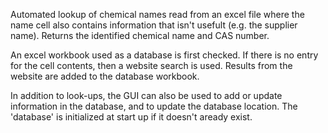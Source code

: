 Automated lookup of chemical names read from an excel file where the name cell also contains information that isn't usefult (e.g. the supplier name). Returns the identified chemical name and CAS number. 

An excel workbook used as a database is first checked. If there is no entry for the cell contents, then a website search is used. Results from the website are added to the database workbook.

In addition to look-ups, the GUI can also be used to add or update information in the database, and to update the database location. The 'database' is initialized at start up if it doesn't aready exist.

